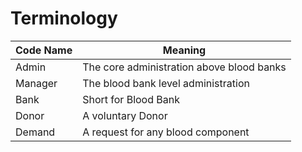 # Terminology

| Code Name    | Meaning                                   |
|--------------|-------------------------------------------|
| Admin        | The core administration above blood banks |
| Manager      | The blood bank level administration       |
| Bank         | Short for Blood Bank                      |
| Donor        | A voluntary Donor                         |
| Demand       | A request for any blood component         |
